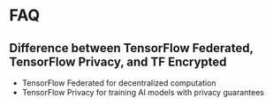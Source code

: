 # FAQ

## Difference between TensorFlow Federated, TensorFlow Privacy, and TF Encrypted

- TensorFlow Federated for decentralized computation
- TensorFlow Privacy for training AI models with privacy guarantees